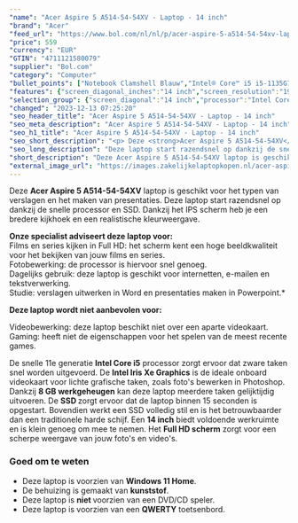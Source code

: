 ```yaml
---
"name": "Acer Aspire 5 A514-54-54XV - Laptop - 14 inch"
"brand": "Acer"
"feed_url": "https://www.bol.com/nl/nl/p/acer-aspire-5-a514-54-54xv-laptop-14-inch/9300000157140132"
"price": 559
"currency": "EUR"
"GTIN": "4711121580079"
"supplier": "Bol.com"
"category": "Computer"
"bullet_points": ["Notebook Clamshell Blauw","Intel® Core™ i5 i5-1135G7 2,4 GHz","35,6 cm (14\") Full HD 1920 x 1080 Pixels IPS 16:9","8 GB DDR4-SDRAM","512 GB SSD","Intel Iris Xe Graphics","Wi-Fi 6 (802.11ax) Ethernet LAN 10,100,1000 Mbit/s Bluetooth 5.0","Lithium-Ion (Li-Ion) 48 Wh 10 uur 45 W","Windows 11 Home"]
"features": {"screen_diagonal_inches":"14 inch","screen_resolution":"1920 x 1080 Pixels","processor_family":"Intel® Core™ i5","memory_size":"8 GB","memory_type":"DDR4-SDRAM","total_storage_space":"512 GB","operating_system":"Windows 11 Home","battery_capacity":"48 Wh","width":"328 mm","depth":"223 mm","height":"17,9 mm","weight":"1,7 kg","graphics_card":"Intel Iris Xe Graphics"}
"selection_group": {"screen_diagonal":"14 inch","processor":"Intel Core i5","changed_price_past_3_days":false,"product_family":"Aspire"}
"changed": "2023-12-13 07:25:20"
"seo_header_title": "Acer Aspire 5 A514-54-54XV - Laptop - 14 inch"
"seo_meta_description": "Acer Aspire 5 A514-54-54XV - Laptop - 14 inch"
"seo_h1_title": "Acer Aspire 5 A514-54-54XV - Laptop - 14 inch"
"seo_short_description": "<p> Deze <strong>Acer Aspire 5 A514-54-54XV</strong> laptop is geschikt voor het typen van verslagen en het maken van presentaties."
"seo_long_description": "Deze laptop start razendsnel op dankzij de snelle processor en SSD. Dankzij het IPS scherm heb je een bredere kijkhoek en een realistische kleurweergave. </p> <p> <strong>Onze specialist adviseert deze laptop voor:</strong><br />Films en series kijken in Full HD: het scherm kent een hoge beeldkwaliteit voor het bekijken van jouw films en series. <br />Fotobewerking: de processor is hiervoor snel genoeg. <br />Dagelijks gebruik: deze laptop is geschikt voor internetten, e-mailen en tekstverwerking. <br />Studie: verslagen uitwerken in Word en presentaties maken in Powerpoint. * </p> <p> <strong>Deze laptop wordt niet aanbevolen voor:</strong> </p> <p> Videobewerking: deze laptop beschikt niet over een aparte videokaart. <br />Gaming: heeft niet de eigenschappen voor het spelen van de meest recente games. </p> <p> De snelle 11e generatie <strong>Intel Core i5</strong> processor zorgt ervoor dat zware taken snel worden uitgevoerd. De <strong>Intel Iris Xe Graphics</strong> is de ideale onboard videokaart voor lichte grafische taken, zoals foto's bewerken in Photoshop. Dankzij <strong>8 GB werkgeheugen</strong> kan deze laptop meerdere taken gelijktijdig uitvoeren. De <strong>SSD </strong>zorgt ervoor dat de laptop binnen 15 seconden is opgestart. Bovendien werkt een SSD volledig stil en is het betrouwbaarder dan een traditionele harde schijf. Een <strong>14 inch</strong> biedt voldoende werkruimte en is klein genoeg om mee te nemen. Het <strong>Full HD scherm</strong> zorgt voor een scherpe weergave van jouw foto's en video's. </p> <p>  </p> <h3>Goed om te weten</h3> <ul> <li>Deze laptop is voorzien van <strong>Windows 11 Home</strong>. </li> <li>De behuizing is gemaakt van <strong>kunststof</strong>. </li> <li>Deze laptop is <strong>niet </strong>voorzien van een DVD/CD speler. </li> <li>Deze laptop is voorzien van een <strong>QWERTY</strong> toetsenbord. </li> </ul>"
"short_description": "Deze Acer Aspire 5 A514-54-54XV laptop is geschikt voor het typen van verslagen en het maken van presentaties. Deze laptop start razendsnel op dankzij de snelle processor en SSD. Dankzij het IPS scherm heb je een bredere kijkhoek en een realistische kleurweergave. Onze specialist adviseert deze laptop voor: Films en series kijken in Full HD: het scherm kent een hoge beeldkwaliteit voor het bekijken van jouw films en series. Fotobewerking: de processor is hiervoor snel genoeg. Dagelijks gebruik: deze laptop is geschikt voor internetten, e-mailen en tekstverwerking. Studie: verslagen uitwerken in Word en presentaties maken in Powerpoint.* Deze laptop wordt niet aanbevolen voor: Videobewerking: deze laptop beschikt niet over een aparte videokaart. Gaming: heeft niet de eigenschappen voor het spelen van de meest recente games. De snelle 11e generatie Intel Core i5 processor zorgt ervoor dat zware taken snel worden uitgevoerd. De Intel Iris Xe Graphics is de ideale onboard videokaart voor lichte grafische taken, zoals foto's bewerken in Photoshop. Dankzij 8 GB werkgeheugen kan deze laptop meerdere taken gelijktijdig uitvoeren. De SSD zorgt ervoor dat de laptop binnen 15 seconden is opgestart. Bovendien werkt een SSD volledig stil en is het betrouwbaarder dan een traditionele harde schijf. Een 14 inch biedt voldoende werkruimte en is klein genoeg om mee te nemen. Het Full HD scherm zorgt voor een scherpe weergave van jouw foto's en video's. Goed om te weten Deze laptop is voorzien van Windows 11 Home. De behuizing is gemaakt van kunststof. Deze laptop is niet voorzien van een DVD/CD speler. Deze laptop is voorzien van een QWERTY toetsenbord."
"external_image_url": "https://images.zakelijkelaptopkopen.nl/acer-aspire-5-a514-54-54xv-laptop-14-inch.webp"
---
```


<p> Deze <strong>Acer Aspire 5 A514-54-54XV</strong> laptop is geschikt voor het typen van verslagen en het maken van presentaties. Deze laptop start razendsnel op dankzij de snelle processor en SSD. Dankzij het IPS scherm heb je een bredere kijkhoek en een realistische kleurweergave. </p> <p> <strong>Onze specialist adviseert deze laptop voor:</strong><br />Films en series kijken in Full HD: het scherm kent een hoge beeldkwaliteit voor het bekijken van jouw films en series.<br />Fotobewerking: de processor is hiervoor snel genoeg.<br />Dagelijks gebruik: deze laptop is geschikt voor internetten, e-mailen en tekstverwerking.<br />Studie: verslagen uitwerken in Word en presentaties maken in Powerpoint.* </p> <p> <strong>Deze laptop wordt niet aanbevolen voor:</strong> </p> <p> Videobewerking: deze laptop beschikt niet over een aparte videokaart.<br />Gaming: heeft niet de eigenschappen voor het spelen van de meest recente games. </p> <p> De snelle 11e generatie <strong>Intel Core i5</strong> processor zorgt ervoor dat zware taken snel worden uitgevoerd. De <strong>Intel Iris Xe Graphics</strong> is de ideale onboard videokaart voor lichte grafische taken, zoals foto's bewerken in Photoshop. Dankzij <strong>8 GB werkgeheugen</strong> kan deze laptop meerdere taken gelijktijdig uitvoeren. De <strong>SSD </strong>zorgt ervoor dat de laptop binnen 15 seconden is opgestart. Bovendien werkt een SSD volledig stil en is het betrouwbaarder dan een traditionele harde schijf. Een <strong>14 inch</strong> biedt voldoende werkruimte en is klein genoeg om mee te nemen. Het <strong>Full HD scherm</strong> zorgt voor een scherpe weergave van jouw foto's en video's. </p> <p>   </p> <h3>Goed om te weten</h3> <ul> <li>Deze laptop is voorzien van <strong>Windows 11 Home</strong>.</li> <li>De behuizing is gemaakt van <strong>kunststof</strong>.</li> <li>Deze laptop is <strong>niet </strong>voorzien van een DVD/CD speler.</li> <li>Deze laptop is voorzien van een <strong>QWERTY</strong> toetsenbord.</li> </ul>